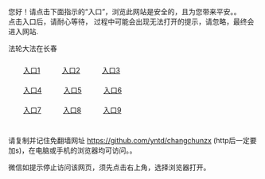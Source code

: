 您好！请点击下面指示的“入口”，浏览此网站是安全的，且为您带来平安。。 <br/>
点击入口后，请耐心等待， 过程中可能会出现无法打开的提示，请忽略，最终会进入网站. </br>

法轮大法在长春<br/>
<div style="padding:10px"><a style="margin:20px" target="_blank" href="https://d27w4o55rw20z8.cloudfront.net/2Qpsp?zjwgutzg" id="ccLink1" rel="nofollow">入口1</a> <a target="_blank" style="margin:20px" href="https://d1g056w313f6zp.cloudfront.net/2Qpsp?klvynqnp" id="ccLink2" rel="nofollow">入口2</a> <a style="margin:20px" target="_blank" href="https://d2ilmjonoy3jao.cloudfront.net/2Qpsp?rrqtyw" id="ccLink3" rel="nofollow">入口3</a></div>

<div style="padding:10px" ><a style="margin:20px" target="_blank" href="https://d27w4o55rw20z8.cloudfront.net/2Qpsp?zjwgutzg" id="ccLink4" rel="nofollow">入口4</a> <a style="margin:20px" href="https://d1g056w313f6zp.cloudfront.net/2Qpsp?klvynqnp" target="_blank" id="ccLink5" rel="nofollow">入口5</a> <a style="margin:20px" href="https://d2ilmjonoy3jao.cloudfront.net/2Qpsp?rrqtyw" target="_blank" id="ccLink6" rel="nofollow">入口6</a></div>

<div style="padding:10px"><a style="margin:20px" target="_blank" href="https://d27w4o55rw20z8.cloudfront.net/2Qpsp?zjwgutzg" id="ccLink7" rel="nofollow">入口7</a> <a style="margin:20px" href="https://d1g056w313f6zp.cloudfront.net/2Qpsp?klvynqnp" target="_blank" id="ccLink8" rel="nofollow">入口8</a> <a style="margin:20px" target="_blank" href="https://d2ilmjonoy3jao.cloudfront.net/2Qpsp?rrqtyw" id="ccLink9" rel="nofollow">入口9</a></div>

<br/>



请复制并记住免翻墙网址 https://github.com/yntd/changchunzx (http后一定要加s)，在电脑或手机的浏览器均可访问。。<br/>

微信如提示停止访问该网页，须先点击右上角，选择浏览器打开。
